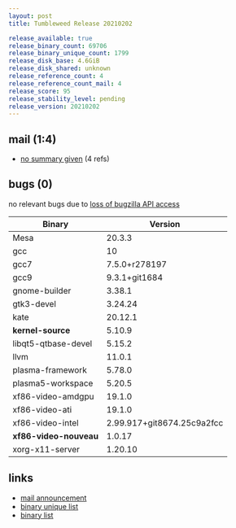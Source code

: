 ```yaml
---
layout: post
title: Tumbleweed Release 20210202

release_available: true
release_binary_count: 69706
release_binary_unique_count: 1799
release_disk_base: 4.6GiB
release_disk_shared: unknown
release_reference_count: 4
release_reference_count_mail: 4
release_score: 95
release_stability_level: pending
release_version: 20210202
---
```


## mail (1:4)

- [no summary given](https://github.com/boombatower/tumbleweed-review/issues/10) (4 refs)

## bugs (0)

<!--more-->

no relevant bugs due to [loss of bugzilla API access](https://bugzilla.opensuse.org/show_bug.cgi?id=1157722)

Binary | Version
--- | ---
Mesa | 20.3.3
gcc | 10
gcc7 | 7.5.0+r278197
gcc9 | 9.3.1+git1684
gnome-builder | 3.38.1
gtk3-devel | 3.24.24
kate | 20.12.1
**kernel-source** | 5.10.9
libqt5-qtbase-devel | 5.15.2
llvm | 11.0.1
plasma-framework | 5.78.0
plasma5-workspace | 5.20.5
xf86-video-amdgpu | 19.1.0
xf86-video-ati | 19.1.0
xf86-video-intel | 2.99.917+git8674.25c9a2fcc
**xf86-video-nouveau** | 1.0.17
xorg-x11-server | 1.20.10

## links

- [mail announcement](https://github.com/boombatower/tumbleweed-review/issues/10)
- [binary unique list](http://download.opensuse.org/history/20210202/rpm.unique.list)
- [binary list](http://download.opensuse.org/history/20210202/rpm.list)
